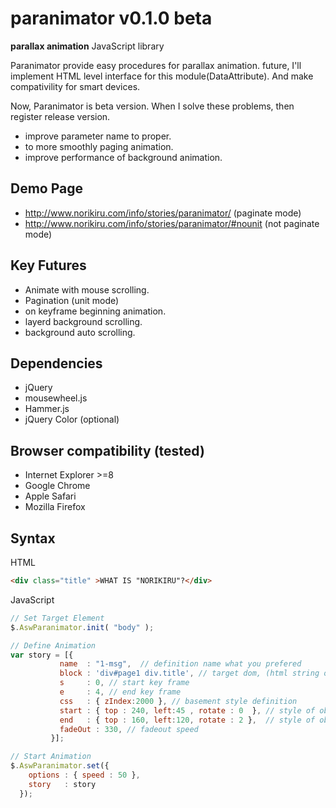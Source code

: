 paranimator v0.1.0 beta
=====

**parallax animation** JavaScript library

Paranimator provide easy procedures for parallax animation.
future, I'll implement HTML level interface for this module(DataAttribute).
And make compativility for smart devices.

Now, Paranimator is beta version.
When I solve these problems, then register release version.
* improve parameter name to proper. 
* to more smoothly paging animation.
* improve performance of background animation.

Demo Page
-----
* http://www.norikiru.com/info/stories/paranimator/        (paginate mode)
* http://www.norikiru.com/info/stories/paranimator/#nounit (not paginate mode)

Key Futures
-----
* Animate with mouse scrolling.
* Pagination (unit mode)
* on keyframe beginning animation.
* layerd background scrolling.
* background auto scrolling.

Dependencies
-----
* jQuery
* mousewheel.js
* Hammer.js
* jQuery Color (optional)

Browser compatibility (tested)
-----
* Internet Explorer >=8
* Google Chrome
* Apple Safari
* Mozilla Firefox

Syntax
-----
HTML
```html
<div class="title" >WHAT IS "NORIKIRU"?</div>
```

JavaScript
```js
// Set Target Element
$.AswParanimator.init( "body" );

// Define Animation
var story = [{
           name  : "1-msg",  // definition name what you prefered
           block : 'div#page1 div.title', // target dom, (html string ok)
           s     : 0, // start key frame
           e     : 4, // end key frame
           css   : { zIndex:2000 }, // basement style definition 
           start : { top : 240, left:45 , rotate : 0  }, // style of object starting
           end   : { top : 160, left:120, rotate : 2 },  // style of object ending
           fadeOut : 330, // fadeout speed
         }];

// Start Animation
$.AswParanimator.set({
    options : { speed : 50 },
    story   : story
  });
```

